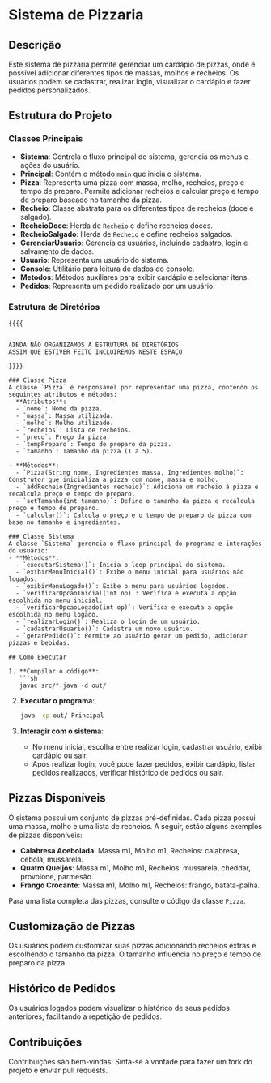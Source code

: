 ﻿# Sistema de Pizzaria

## Descrição
Este sistema de pizzaria permite gerenciar um cardápio de pizzas, onde é possível adicionar diferentes tipos de massas, molhos e recheios. Os usuários podem se cadastrar, realizar login, visualizar o cardápio e fazer pedidos personalizados.

## Estrutura do Projeto

### Classes Principais
- **Sistema**: Controla o fluxo principal do sistema, gerencia os menus e ações do usuário.
- **Principal**: Contém o método `main` que inicia o sistema.
- **Pizza**: Representa uma pizza com massa, molho, recheios, preço e tempo de preparo. Permite adicionar recheios e calcular preço e tempo de preparo baseado no tamanho da pizza.
- **Recheio**: Classe abstrata para os diferentes tipos de recheios (doce e salgado).
- **RecheioDoce**: Herda de `Recheio` e define recheios doces.
- **RecheioSalgado**: Herda de `Recheio` e define recheios salgados.
- **GerenciarUsuario**: Gerencia os usuários, incluindo cadastro, login e salvamento de dados.
- **Usuario**: Representa um usuário do sistema.
- **Console**: Utilitário para leitura de dados do console.
- **Metodos**: Métodos auxiliares para exibir cardápio e selecionar itens.
- **Pedidos**: Representa um pedido realizado por um usuário.

### Estrutura de Diretórios
```
{{{{
    

AINDA NÃO ORGANIZAMOS A ESTRUTURA DE DIRETÓRIOS
ASSIM QUE ESTIVER FEITO INCLUIREMOS NESTE ESPAÇO

}}}}

### Classe Pizza
A classe `Pizza` é responsável por representar uma pizza, contendo os seguintes atributos e métodos:
- **Atributos**:
  - `nome`: Nome da pizza.
  - `massa`: Massa utilizada.
  - `molho`: Molho utilizado.
  - `recheios`: Lista de recheios.
  - `preco`: Preço da pizza.
  - `tempPreparo`: Tempo de preparo da pizza.
  - `tamanho`: Tamanho da pizza (1 a 5).

- **Métodos**:
  - `Pizza(String nome, Ingredientes massa, Ingredientes molho)`: Construtor que inicializa a pizza com nome, massa e molho.
  - `addRecheio(Ingredientes recheio)`: Adiciona um recheio à pizza e recalcula preço e tempo de preparo.
  - `setTamanho(int tamanho)`: Define o tamanho da pizza e recalcula preço e tempo de preparo.
  - `calcular()`: Calcula o preço e o tempo de preparo da pizza com base no tamanho e ingredientes.

### Classe Sistema
A classe `Sistema` gerencia o fluxo principal do programa e interações do usuário:
- **Métodos**:
  - `executarSistema()`: Inicia o loop principal do sistema.
  - `exibirMenuInicial()`: Exibe o menu inicial para usuários não logados.
  - `exibirMenuLogado()`: Exibe o menu para usuários logados.
  - `verificarOpcaoInicial(int op)`: Verifica e executa a opção escolhida no menu inicial.
  - `verificarOpcaoLogado(int op)`: Verifica e executa a opção escolhida no menu logado.
  - `realizarLogin()`: Realiza o login de um usuário.
  - `cadastrarUsuario()`: Cadastra um novo usuário.
  - `gerarPedido()`: Permite ao usuário gerar um pedido, adicionar pizzas e bebidas.

## Como Executar

1. **Compilar o código**:
   ```sh
   javac src/*.java -d out/
   ```

2. **Executar o programa**:
   ```sh
   java -cp out/ Principal
   ```

3. **Interagir com o sistema**:
   - No menu inicial, escolha entre realizar login, cadastrar usuário, exibir cardápio ou sair.
   - Após realizar login, você pode fazer pedidos, exibir cardápio, listar pedidos realizados, verificar histórico de pedidos ou sair.

## Pizzas Disponíveis
O sistema possui um conjunto de pizzas pré-definidas. Cada pizza possui uma massa, molho e uma lista de recheios. A seguir, estão alguns exemplos de pizzas disponíveis:

- **Calabresa Acebolada**: Massa m1, Molho m1, Recheios: calabresa, cebola, mussarela.
- **Quatro Queijos**: Massa m1, Molho m1, Recheios: mussarela, cheddar, provolone, parmesão.
- **Frango Crocante**: Massa m1, Molho m1, Recheios: frango, batata-palha.

Para uma lista completa das pizzas, consulte o código da classe `Pizza`.

## Customização de Pizzas
Os usuários podem customizar suas pizzas adicionando recheios extras e escolhendo o tamanho da pizza. O tamanho influencia no preço e tempo de preparo da pizza.

## Histórico de Pedidos
Os usuários logados podem visualizar o histórico de seus pedidos anteriores, facilitando a repetição de pedidos.

## Contribuições
Contribuições são bem-vindas! Sinta-se à vontade para fazer um fork do projeto e enviar pull requests.
